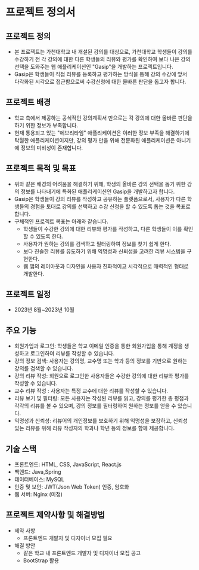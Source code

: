 # 프로젝트 정의서

## 프로젝트 정의
- 본 프로젝트는 가천대학교 내 개설된 강의를 대상으로, 가천대학교 학생들이 강의를 수강하기 전 각 강의에 대한 다른 학생들의 리뷰와 평가를 확인하여 보다 나은 강의 선택을 도와주는 웹 애플리케이션인 "Gasip"을 개발하는 프로젝트입니다.
- Gasip은 학생들이 직접 리뷰를 등록하고 평가하는 방식을 통해 강의 수강에 앞서 다각화된 시각으로 접근함으로써 수강신청에 대한 올바른 판단을 돕고자 합니다.

## 프로젝트 배경
- 학교 측에서 제공하는 공식적인 강의계획서 만으로는 각 강의에 대한 올바른 판단을 하기 위한 정보가 부족합니다.
- 현재 통용되고 있는 "에브리타임" 애플리케이션은 이러한 정보 부족을 해결하기에 탁월한 애플리케이션이지만, 강의 평가 만을 위해 전문화된 애플리케이션은 아니기에 정보의 미비성이 존재합니다.

## 프로젝트 목적 및 목표
- 위와 같은 배경의 어려움을 해결하기 위해, 학생의 올바른 강의 선택을 돕기 위한 강의 정보를 나타내기에 특화된 애플리케이션인 Gasip을 개발하고자 합니다.
- Gasip은 학생들이 강의 리뷰를 작성하고 공유하는 플랫폼으로서, 사용자가 다른 학생들의 경험을 토대로 강의를 선택하고 수강 신청을 할 수 있도록 돕는 것을 목표로 합니다.
- 구체적인 프로젝트 목표는 아래와 같습니다.
  - 학생들이 수강한 강의에 대한 리뷰와 평가를 작성하고, 다른 학생들이 이를 확인할 수 있도록 한다.
  - 사용자가 원하는 강의를 검색하고 필터링하여 정보를 찾기 쉽게 한다.
  - 보다 진솔한 리뷰를 유도하기 위해 익명성과 신뢰성을 고려한 리뷰 시스템을 구현한다.
  - 웹 앱의 레이아웃과 디자인을 사용자 친화적이고 시각적으로 매력적인 형태로 개발한다.

## 프로젝트 일정
- 2023년 8월~2023년 10월

## 주요 기능
- 회원가입과 로그인: 학생들은 학교 이메일 인증을 통한 회원가입을 통해 계정을 생성하고 로그인하여 리뷰를 작성할 수 있습니다.
- 강의 정보 검색: 사용자는 강의명, 교수명 또는 학과 등의 정보를 기반으로 원하는 강의를 검색할 수 있습니다.
- 강의 리뷰 작성: 회원으로 로그인한 사용자들은 수강한 강의에 대한 리뷰와 평가를 작성할 수 있습니다.
- 교수 리뷰 작성 : 사용자는 특정 교수에 대한 리뷰를 작성할 수 있습니다.
- 리뷰 보기 및 필터링: 모든 사용자는 작성된 리뷰를 읽고, 강의를 평가한 총 평점과 각각의 리뷰를 볼 수 있으며, 강의 정보를 필터링하여 원하는 정보를 얻을 수 있습니다.
- 익명성과 신뢰성: 리뷰어의 개인정보를 보호하기 위해 익명성을 보장하고, 신뢰성 있는 리뷰를 위해 리뷰 작성자의 학과나 학년 등의 정보를 함께 제공합니다.

## 기술 스택
- 프론트엔드: HTML, CSS, JavaScript, React.js
- 백엔드: Java,Spring
- 데이터베이스: MySQL
- 인증 및 보안: JWT(Json Web Token) 인증, 암호화
- 웹 서버: Nginx (미정)

## 프로젝트 제약사항 및 해결방법
- 제약 사항
  - 프론트엔드 개발자 및 디자이너 모집 필요
- 해결 방안
  - 같은 학교 내 프론트엔드 개발자 및 디자이너 모집 공고
  - BootStrap 활용
